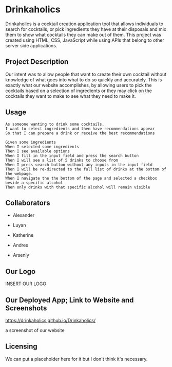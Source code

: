 # Drinkaholics 

Drinkaholics is a cocktail creation application tool that allows individuals to search for cocktails, or pick ingredients they have at their disposals and mix them to show what cocktails they can make out of them. This project was created using HTML, CSS, JavaScript while using APIs that belong to other server side applications. 

## Project Description    

Our intent was to allow people that want to create their own cocktail without knowledge of what goes into what to do so quickly and accurately. This is exactly what our website accomplishes, by allowing users to pick the cocktails based on a selection of ingredients or they may click on the cocktails they want to make to see what they need to make it. 

## Usage

```
As someone wanting to drink some cocktails,
I want to select ingredients and then have recommendations appear
So that I can prepare a drink or receive the best recommendations
```
```
Given some ingredients
When I selected some ingredients
Then I see available options
When I fill in the input field and press the search button
Then I will see a list of 5 drinks to choose from
When I press search button without any inputs in the input field
Then I will be re-directed to the full list of drinks at the bottom of the webpage.
When I navigate the the bottom of the page and selected a checkbox beside a specific alcohol
Then only drinks with that specific alcohol will remain visible
```



<!--
**Drinkaholics/Drinkaholics** is a ✨ _special_ ✨ repository because its `README.md` (this file) appears on your GitHub profile.

Here are some ideas to get you started:

- 🔭 I’m currently working on ...
- 👯 I’m looking to collaborate on ...
- 🤔 I’m looking for help with ...
- 💬 Ask me about ...
-->

## Collaborators 

* Alexander

* Luyan 

* Katherine

* Andres

* Arseniy 

## Our Logo

INSERT OUR LOGO 

## Our Deployed App; Link to Website and Screenshots

https://drinkaholics.github.io/Drinkaholics/

a screenshot of our website


## Licensing 
We can put a placeholder here for it but I don't think it's necessary.

